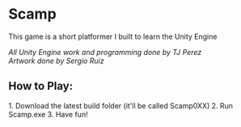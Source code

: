 # Scamp
This game is a short platformer I built to learn the Unity Engine

*All Unity Engine work and programming done by TJ Perez*  
*Artwork done by Sergio Ruiz*

<h2>How to Play:</h2>
1. Download the latest build folder (it'll be called Scamp0XX)
2. Run Scamp.exe
3. Have fun!
